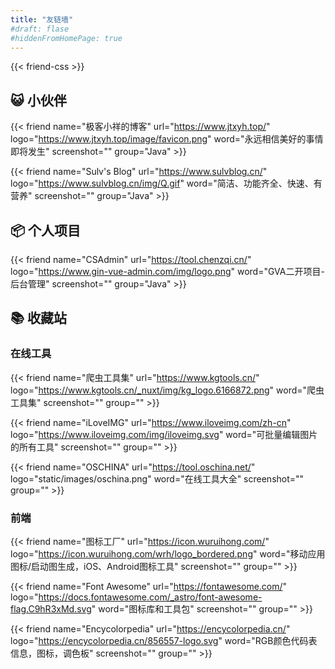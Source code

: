 ```yaml
---
title: "友链墙"
#draft: flase
#hiddenFromHomePage: true
---
```


{{< friend-css >}}

## <font style="vertical-align: inherit;"><font style="vertical-align: inherit;">😺</font></font> 小伙伴

{{< friend
name="极客小祥的博客"
url="https://www.jtxyh.top/"
logo="https://www.jtxyh.top/image/favicon.png"
word="永远相信美好的事情即将发生"
screenshot=""
group="Java" >}}

{{< friend
name="Sulv's Blog"
url="https://www.sulvblog.cn/"
logo="https://www.sulvblog.cn/img/Q.gif"
word="简洁、功能齐全、快速、有营养"
screenshot=""
group="Java" >}}


## <font style="vertical-align: inherit;"><font style="vertical-align: inherit;">📦</font></font> 个人项目

{{< friend
name="CSAdmin"
url="https://tool.chenzqi.cn/"
logo="https://www.gin-vue-admin.com/img/logo.png"
word="GVA二开项目-后台管理"
screenshot=""
group="Java" >}}


## <font style="vertical-align: inherit;"><font style="vertical-align: inherit;">📚</font></font> 收藏站

### 在线工具

{{< friend
name="爬虫工具集"
url="https://www.kgtools.cn/"
logo="https://www.kgtools.cn/_nuxt/img/kg_logo.6166872.png"
word="爬虫工具集"
screenshot=""
group="" >}}

{{< friend
name="iLoveIMG"
url="https://www.iloveimg.com/zh-cn"
logo="https://www.iloveimg.com/img/iloveimg.svg"
word="可批量编辑图片的所有工具"
screenshot=""
group="" >}}

{{< friend
name="OSCHINA"
url="https://tool.oschina.net/"
logo="static/images/oschina.png"
word="在线工具大全"
screenshot=""
group="" >}}


### 前端

{{< friend
name="图标工厂"
url="https://icon.wuruihong.com/"
logo="https://icon.wuruihong.com/wrh/logo_bordered.png"
word="移动应用图标/启动图生成，iOS、Android图标工具"
screenshot=""
group="" >}}

{{< friend
name="Font Awesome"
url="https://fontawesome.com/"
logo="https://docs.fontawesome.com/_astro/font-awesome-flag.C9hR3xMd.svg"
word="图标库和工具包"
screenshot=""
group="" >}}

{{< friend
name="Encycolorpedia"
url="https://encycolorpedia.cn/"
logo="https://encycolorpedia.cn/856557-logo.svg"
word="RGB颜色代码表信息，图标，调色板"
screenshot=""
group="" >}}



<!--chatwoot在线聊天插件-->
<script>
  (function(d,t) {
    var BASE_URL="https://app.chatwoot.com";
    var g=d.createElement(t),s=d.getElementsByTagName(t)[0];
    g.src=BASE_URL+"/packs/js/sdk.js";
    g.defer = true;
    g.async = true;
    s.parentNode.insertBefore(g,s);
    g.onload=function(){
      window.chatwootSDK.run({
        websiteToken: '3e7bAy62RmJHCZXEUf46HY6Z',
        baseUrl: BASE_URL
      })
    }
  })(document,"script");
</script>